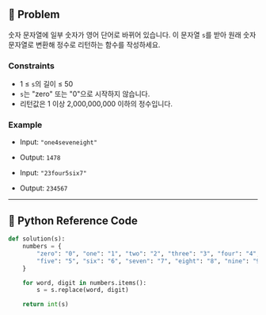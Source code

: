 ## 🧠 Problem
숫자 문자열에 일부 숫자가 영어 단어로 바뀌어 있습니다. 이 문자열 `s`를 받아 원래 숫자 문자열로 변환해 정수로 리턴하는 함수를 작성하세요.

### Constraints
- 1 ≤ `s`의 길이 ≤ 50
- `s`는 "zero" 또는 "0"으로 시작하지 않습니다.
- 리턴값은 1 이상 2,000,000,000 이하의 정수입니다.

### Example
- Input: `"one4seveneight"`
- Output: `1478`

- Input: `"23four5six7"`
- Output: `234567`

---

## 🐍 Python Reference Code

```python
def solution(s):
    numbers = {
        "zero": "0", "one": "1", "two": "2", "three": "3", "four": "4",
        "five": "5", "six": "6", "seven": "7", "eight": "8", "nine": "9"
    }

    for word, digit in numbers.items():
        s = s.replace(word, digit)

    return int(s)
```
